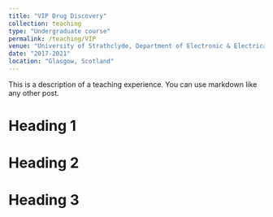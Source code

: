 ```yaml
---
title: "VIP Drug Discovery"
collection: teaching
type: "Undergraduate course"
permalink: /teaching/VIP
venue: "University of Strathclyde, Department of Electronic & Electrical Engineering"
date: "2017-2021"
location: "Glasgow, Scotland"
---
```


This is a description of a teaching experience. You can use markdown like any other post.

Heading 1
======

Heading 2
======

Heading 3
======
